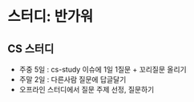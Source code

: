 # 스터디: 반가워

## CS 스터디
- 주중 5일 : cs-study 이슈에 1일 1질문 + 꼬리질문 올리기
- 주말 2일 : 다른사람 질문에 답글달기
- 오프라인 스터디에서 질문 주제 선정, 질문하기
